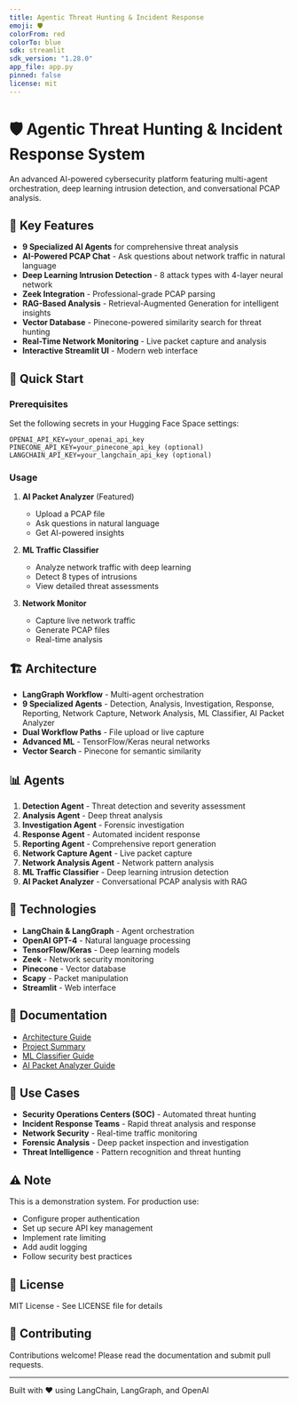 ```yaml
---
title: Agentic Threat Hunting & Incident Response
emoji: 🛡️
colorFrom: red
colorTo: blue
sdk: streamlit
sdk_version: "1.28.0"
app_file: app.py
pinned: false
license: mit
---
```


# 🛡️ Agentic Threat Hunting & Incident Response System

An advanced AI-powered cybersecurity platform featuring multi-agent orchestration, deep learning intrusion detection, and conversational PCAP analysis.

## 🌟 Key Features

- **9 Specialized AI Agents** for comprehensive threat analysis
- **AI-Powered PCAP Chat** - Ask questions about network traffic in natural language
- **Deep Learning Intrusion Detection** - 8 attack types with 4-layer neural network
- **Zeek Integration** - Professional-grade PCAP parsing
- **RAG-Based Analysis** - Retrieval-Augmented Generation for intelligent insights
- **Vector Database** - Pinecone-powered similarity search for threat hunting
- **Real-Time Network Monitoring** - Live packet capture and analysis
- **Interactive Streamlit UI** - Modern web interface

## 🚀 Quick Start

### Prerequisites

Set the following secrets in your Hugging Face Space settings:

```
OPENAI_API_KEY=your_openai_api_key
PINECONE_API_KEY=your_pinecone_api_key (optional)
LANGCHAIN_API_KEY=your_langchain_api_key (optional)
```

### Usage

1. **AI Packet Analyzer** (Featured)
   - Upload a PCAP file
   - Ask questions in natural language
   - Get AI-powered insights

2. **ML Traffic Classifier**
   - Analyze network traffic with deep learning
   - Detect 8 types of intrusions
   - View detailed threat assessments

3. **Network Monitor**
   - Capture live network traffic
   - Generate PCAP files
   - Real-time analysis

## 🏗️ Architecture

- **LangGraph Workflow** - Multi-agent orchestration
- **9 Specialized Agents** - Detection, Analysis, Investigation, Response, Reporting, Network Capture, Network Analysis, ML Classifier, AI Packet Analyzer
- **Dual Workflow Paths** - File upload or live capture
- **Advanced ML** - TensorFlow/Keras neural networks
- **Vector Search** - Pinecone for semantic similarity

## 📊 Agents

1. **Detection Agent** - Threat detection and severity assessment
2. **Analysis Agent** - Deep threat analysis
3. **Investigation Agent** - Forensic investigation
4. **Response Agent** - Automated incident response
5. **Reporting Agent** - Comprehensive report generation
6. **Network Capture Agent** - Live packet capture
7. **Network Analysis Agent** - Network pattern analysis
8. **ML Traffic Classifier** - Deep learning intrusion detection
9. **AI Packet Analyzer** - Conversational PCAP analysis with RAG

## 🔧 Technologies

- **LangChain & LangGraph** - Agent orchestration
- **OpenAI GPT-4** - Natural language processing
- **TensorFlow/Keras** - Deep learning models
- **Zeek** - Network security monitoring
- **Pinecone** - Vector database
- **Scapy** - Packet manipulation
- **Streamlit** - Web interface

## 📝 Documentation

- [Architecture Guide](ARCHITECTURE.md)
- [Project Summary](PROJECT_SUMMARY.md)
- [ML Classifier Guide](ML_TRAFFIC_CLASSIFIER.md)
- [AI Packet Analyzer Guide](AI_PACKET_ANALYZER.md)

## 🎯 Use Cases

- **Security Operations Centers (SOC)** - Automated threat hunting
- **Incident Response Teams** - Rapid threat analysis and response
- **Network Security** - Real-time traffic monitoring
- **Forensic Analysis** - Deep packet inspection and investigation
- **Threat Intelligence** - Pattern recognition and threat hunting

## ⚠️ Note

This is a demonstration system. For production use:
- Configure proper authentication
- Set up secure API key management
- Implement rate limiting
- Add audit logging
- Follow security best practices

## 📄 License

MIT License - See LICENSE file for details

## 🤝 Contributing

Contributions welcome! Please read the documentation and submit pull requests.

---

Built with ❤️ using LangChain, LangGraph, and OpenAI
